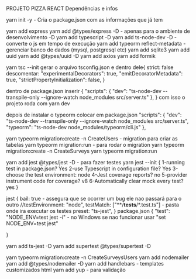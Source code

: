 PROJETO PIZZA REACT
Dependências e infos

yarn init -y - Cria o package.json com as informações que já tem

yarn add express
yarn add @types/express -D - apenas para o ambiente de desenvolvimento -D
yarn add typescript -D
yarn add ts-node-dev -D - converte o js em tempo de execução
yarn add typeorm reflect-metadata - gerenciar banco de dados (mysql, postgresql etc)
yarn add sqlite3
yarn add uuid
yarn add @types/uuid -D
yarn add axios
yarn add formik

yarn tsc --init
gerar o arquivo tsconfig.json e dentro dele{
strict: false
descomentar:
"experimentalDecorators": true,
"emitDecoratorMetadata": true,
"strictPropertyInitialization": false,
}

dentro de package.json inserir {
"scripts": {
"dev": "ts-node-dev --transpile-only --ignore-watch node_modules src/server.ts"
},
} com isso o projeto roda com yarn dev

depois de instalar o typeorm colocar em package.json
"scripts": {
"dev": "ts-node-dev --transpile-only --ignore-watch node_modules src/server.ts",
"typeorm": "ts-node-dev node_modules/typeorm/cli.js"
},

yarn typeorm migration:create -n CreateUsers - migration para criar as tabelas
yarn typeorm migration:run - para rodar o migration
yarn typeorm migration:create -n CreateSurveys
yarn typeorm migration:run

yarn add jest @types/jest -D - para fazer testes
yarn jest --init {
1-running test in package.json? Yes
2-use Typescript in configuration file? Yes
3-choose the test environment: node
4-Jest coverage reports? no
5-provider instrument code for coverage? v8
6-Automatically clear mock every test? yes
}

jest {
bail: true - assegura que se ocorrer um bug ele nao passará para o outro
//testEnvironment: "node",
testMatch: ["**/__tests__/*.test.ts"] - pasta onde ira executar os testes
preset: "ts-jest",
} package.json {
"test": "NODE_ENV=test jest -i" - no Windows se nao funcionar usar "set NODE_ENV=test jest"

}

yarn add ts-jest -D
yarn add supertest @types/supertest -D

yarn typeorm migration:create -n CreateSurveysUsers
yarn add nodemailer
yarn add @types/nodemailer -D
yarn add handlebars - templates customizados html
yarn add yup - para validação
